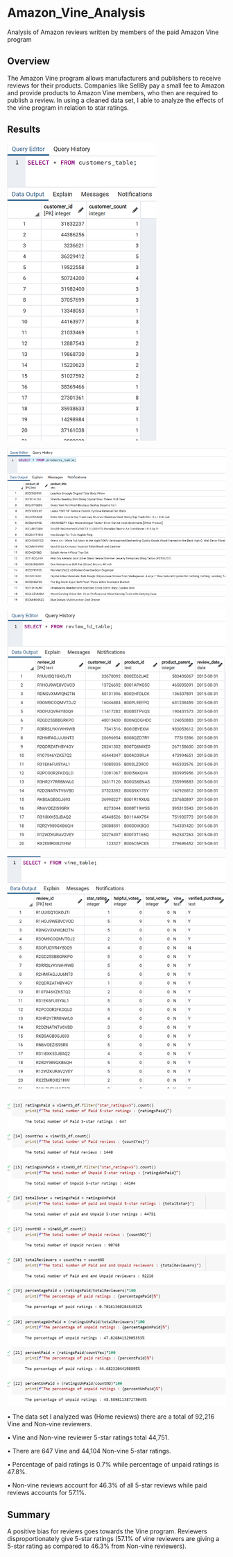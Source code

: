 # Amazon_Vine_Analysis

Analysis of Amazon reviews written by members of the paid Amazon Vine program

## Overview

The Amazon Vine program allows manufacturers and publishers to receive reviews for their products. Companies like SellBy pay a small fee to Amazon and provide products to Amazon Vine members, who then are required to publish a review. In using a cleaned data set, I  able to analyze the effects of the vine program in relation to star ratings.

## Results

![customers.png](images/customers.png)              

![product.png](images/product.png)

![review.png](images/review.png)

![vine.png](images/vine.png)

![5.png](images/5.png)

• The data set I analyzed was (Home reviews) there are a total of 92,216 Vine and Non-vine reviewers.

• Vine and Non-vine reviewer 5-star ratings total 44,751.

• There are 647 Vine and 44,104 Non-vine 5-star ratings.

• Percentage of paid ratings is 0.7% while percentage of unpaid ratings is 47.8%.

• Non-vine reviews account for 46.3% of all 5-star reviews while paid reviews accounts for 57.1%.

## Summary

A positive bias for reviews goes towards the Vine program. Reviewers disproportionately give 5-star ratings (57.1% of vine reviewers are giving a 5-star rating as compared to 46.3% from Non-vine reviewers).
